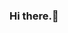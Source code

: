 ### Hi there.👋

<!--
**naturalpianist/naturalpianist** is a ✨ _special_ ✨ repository because its `README.md` (this file) appears on your GitHub profile.

</Coding> About me:
-------------------------------------------------------------------------------------------------------------------------------------
- 🔭 I’m currently programming my game in GDScript and the Godot Engine.                                                            
- 🌱 I’m currently learning Flutter respectively learning App Development.                                                          
- ⚡ Learned Programming Languages: Python/Pygame/Selenium/Tkinter, GDScript/Godot Engine and C++/Unreal Engine (maybe also Html/Css) 
📫 How to reach me: You can join my Discord Server: https://discord.gg/zJkKCfmKJx or even contact me here: naturalpianist@hotmail.com
--------------------------------------------------------------------------------------------------------------------------------------
